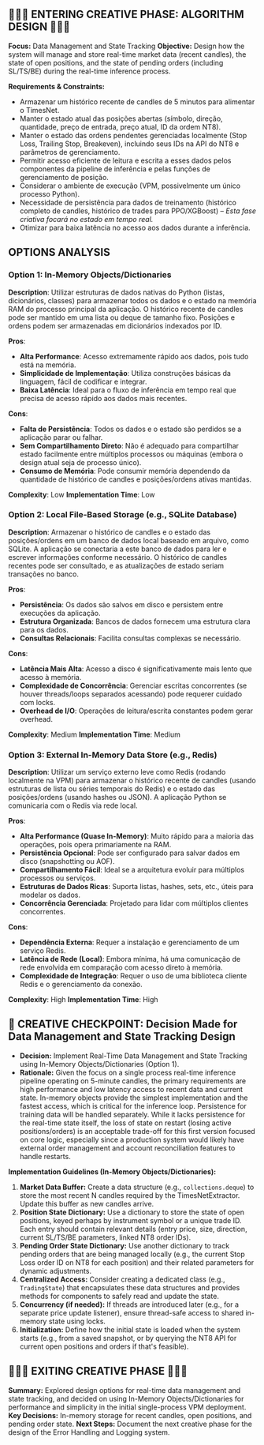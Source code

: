 ## 🎨🎨🎨 ENTERING CREATIVE PHASE: ALGORITHM DESIGN 🎨🎨🎨

**Focus:** Data Management and State Tracking
**Objective:** Design how the system will manage and store real-time market data (recent candles), the state of open positions, and the state of pending orders (including SL/TS/BE) during the real-time inference process.

**Requirements & Constraints:**

- Armazenar um histórico recente de candles de 5 minutos para alimentar o TimesNet.
- Manter o estado atual das posições abertas (símbolo, direção, quantidade, preço de entrada, preço atual, ID da ordem NT8).
- Manter o estado das ordens pendentes gerenciadas localmente (Stop Loss, Trailing Stop, Breakeven), incluindo seus IDs na API do NT8 e parâmetros de gerenciamento.
- Permitir acesso eficiente de leitura e escrita a esses dados pelos componentes da pipeline de inferência e pelas funções de gerenciamento de posição.
- Considerar o ambiente de execução (VPM, possivelmente um único processo Python).
- Necessidade de persistência para dados de treinamento (histórico completo de candles, histórico de trades para PPO/XGBoost) – _Esta fase criativa focará no estado em tempo real._
- Otimizar para baixa latência no acesso aos dados durante a inferência.

## OPTIONS ANALYSIS

### Option 1: In-Memory Objects/Dictionaries

**Description**: Utilizar estruturas de dados nativas do Python (listas, dicionários, classes) para armazenar todos os dados e o estado na memória RAM do processo principal da aplicação. O histórico recente de candles pode ser mantido em uma lista ou deque de tamanho fixo. Posições e ordens podem ser armazenadas em dicionários indexados por ID.

**Pros**:

- **Alta Performance**: Acesso extremamente rápido aos dados, pois tudo está na memória.
- **Simplicidade de Implementação**: Utiliza construções básicas da linguagem, fácil de codificar e integrar.
- **Baixa Latência**: Ideal para o fluxo de inferência em tempo real que precisa de acesso rápido aos dados mais recentes.

**Cons**:

- **Falta de Persistência**: Todos os dados e o estado são perdidos se a aplicação parar ou falhar.
- **Sem Compartilhamento Direto**: Não é adequado para compartilhar estado facilmente entre múltiplos processos ou máquinas (embora o design atual seja de processo único).
- **Consumo de Memória**: Pode consumir memória dependendo da quantidade de histórico de candles e posições/ordens ativas mantidas.

**Complexity**: Low
**Implementation Time**: Low

### Option 2: Local File-Based Storage (e.g., SQLite Database)

**Description**: Armazenar o histórico de candles e o estado das posições/ordens em um banco de dados local baseado em arquivo, como SQLite. A aplicação se conectaria a este banco de dados para ler e escrever informações conforme necessário. O histórico de candles recentes pode ser consultado, e as atualizações de estado seriam transações no banco.

**Pros**:

- **Persistência**: Os dados são salvos em disco e persistem entre execuções da aplicação.
- **Estrutura Organizada**: Bancos de dados fornecem uma estrutura clara para os dados.
- **Consultas Relacionais**: Facilita consultas complexas se necessário.

**Cons**:

- **Latência Mais Alta**: Acesso a disco é significativamente mais lento que acesso à memória.
- **Complexidade de Concorrência**: Gerenciar escritas concorrentes (se houver threads/loops separados acessando) pode requerer cuidado com locks.
- **Overhead de I/O**: Operações de leitura/escrita constantes podem gerar overhead.

**Complexity**: Medium
**Implementation Time**: Medium

### Option 3: External In-Memory Data Store (e.g., Redis)

**Description**: Utilizar um serviço externo leve como Redis (rodando localmente na VPM) para armazenar o histórico recente de candles (usando estruturas de lista ou séries temporais do Redis) e o estado das posições/ordens (usando hashes ou JSON). A aplicação Python se comunicaria com o Redis via rede local.

**Pros**:

- **Alta Performance (Quase In-Memory)**: Muito rápido para a maioria das operações, pois opera primariamente na RAM.
- **Persistência Opcional**: Pode ser configurado para salvar dados em disco (snapshotting ou AOF).
- **Compartilhamento Fácil**: Ideal se a arquitetura evoluir para múltiplos processos ou serviços.
- **Estruturas de Dados Ricas**: Suporta listas, hashes, sets, etc., úteis para modelar os dados.
- **Concorrência Gerenciada**: Projetado para lidar com múltiplos clientes concorrentes.

**Cons**:

- **Dependência Externa**: Requer a instalação e gerenciamento de um serviço Redis.
- **Latência de Rede (Local)**: Embora mínima, há uma comunicação de rede envolvida em comparação com acesso direto à memória.
- **Complexidade de Integração**: Requer o uso de uma biblioteca cliente Redis e o gerenciamento da conexão.

**Complexity**: High
**Implementation Time**: High

## 🎨 CREATIVE CHECKPOINT: Decision Made for Data Management and State Tracking Design

- **Decision:** Implement Real-Time Data Management and State Tracking using In-Memory Objects/Dictionaries (Option 1).
- **Rationale:** Given the focus on a single process real-time inference pipeline operating on 5-minute candles, the primary requirements are high performance and low latency access to recent data and current state. In-memory objects provide the simplest implementation and the fastest access, which is critical for the inference loop. Persistence for training data will be handled separately. While it lacks persistence for the real-time state itself, the loss of state on restart (losing active positions/orders) is an acceptable trade-off for this first version focused on core logic, especially since a production system would likely have external order management and account reconciliation features to handle restarts.

**Implementation Guidelines (In-Memory Objects/Dictionaries):**

1.  **Market Data Buffer:** Create a data structure (e.g., `collections.deque`) to store the most recent N candles required by the TimesNetExtractor. Update this buffer as new candles arrive.
2.  **Position State Dictionary:** Use a dictionary to store the state of open positions, keyed perhaps by instrument symbol or a unique trade ID. Each entry should contain relevant details (entry price, size, direction, current SL/TS/BE parameters, linked NT8 order IDs).
3.  **Pending Order State Dictionary:** Use another dictionary to track pending orders that are being managed locally (e.g., the current Stop Loss order ID on NT8 for each position) and their related parameters for dynamic adjustments.
4.  **Centralized Access:** Consider creating a dedicated class (e.g., `TradingState`) that encapsulates these data structures and provides methods for components to safely read and update the state.
5.  **Concurrency (if needed):** If threads are introduced later (e.g., for a separate price update listener), ensure thread-safe access to shared in-memory state using locks.
6.  **Initialization:** Define how the initial state is loaded when the system starts (e.g., from a saved snapshot, or by querying the NT8 API for current open positions and orders if that's feasible).

## 🎨🎨🎨 EXITING CREATIVE PHASE 🎨🎨🎨

**Summary:** Explored design options for real-time data management and state tracking, and decided on using In-Memory Objects/Dictionaries for performance and simplicity in the initial single-process VPM deployment.
**Key Decisions:** In-memory storage for recent candles, open positions, and pending order state.
**Next Steps:** Document the next creative phase for the design of the Error Handling and Logging system.
